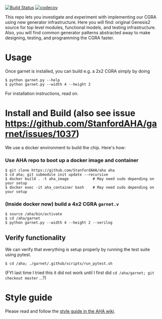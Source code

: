 [![Build Status](https://travis-ci.com/StanfordAHA/garnet.svg?branch=master)](https://travis-ci.com/StanfordAHA/garnet)
[![codecov](https://codecov.io/gh/stanfordaha/garnet/branch/master/graph/badge.svg?token=9XcZmGqxyt)](https://codecov.io/gh/stanfordaha/garnet)

This repo lets you investigate and experiment with implementing our CGRA using new generator infrastructure. Here you will find: original Genesis2 source for top level modules, functional models, and testing infrastructure. Also, you will find common generator patterns abstracted away to make designing, testing, and programming the CGRA faster.

# Usage

Once garnet is installed, you can build e.g. a 2x2 CGRA simply by doing
```
$ python garnet.py --help
$ python garnet.py --width 4 --height 2
```
For installation instructions, read on.


# Install and Build (also see issue https://github.com/StanfordAHA/garnet/issues/1037)

  We use a docker environment to build the chip. Here's how:

### Use AHA repo to boot up a docker image and container
```
$ git clone https://github.com/StanfordAHA/aha aha
$ cd aha; git submodule init update --recursive
$ docker build . -t aha_image           # May need sudo depending on your setup
$ docker exec -it aha_container bash    # May need sudo depending on your setup
```

### (Inside docker now) build a 4x2 CGRA `garnet.v`
```
$ source /aha/bin/activate
$ cd /aha/garnet
$ python garnet.py --width 4 --height 2 --verilog
```


## Verify functionality
We can verify that everything is setup properly by running the test suite using
pytest.
```
$ cd /aha; ./garnet/.github/scripts/run_pytest.sh
```
(FYI last time I tried this it did not work until I first did `cd /aha/garnet; git checkout master` ...?)

# Style guide

Please read and follow the
[style guide in the AHA wiki](https://github.com/StanfordAHA/aha/wiki/Style-Guide).



























